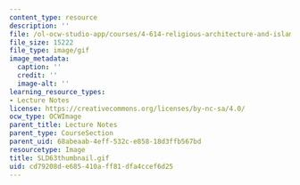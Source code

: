 ```yaml
---
content_type: resource
description: ''
file: /ol-ocw-studio-app/courses/4-614-religious-architecture-and-islamic-cultures-fall-2002/cd79208de685410aff81dfa4ccef6d25_SLD63thumbnail.gif
file_size: 15222
file_type: image/gif
image_metadata:
  caption: ''
  credit: ''
  image-alt: ''
learning_resource_types:
- Lecture Notes
license: https://creativecommons.org/licenses/by-nc-sa/4.0/
ocw_type: OCWImage
parent_title: Lecture Notes
parent_type: CourseSection
parent_uid: 68abeaab-4eff-532c-e858-18d3ffb567bd
resourcetype: Image
title: SLD63thumbnail.gif
uid: cd79208d-e685-410a-ff81-dfa4ccef6d25
---
```


